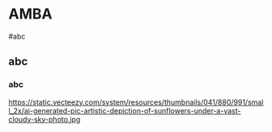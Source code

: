 # AMBA


#abc

## abc

### abc


https://static.vecteezy.com/system/resources/thumbnails/041/880/991/small_2x/ai-generated-pic-artistic-depiction-of-sunflowers-under-a-vast-cloudy-sky-photo.jpg
